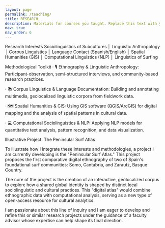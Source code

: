 ```yaml
---
layout: page
permalink: /teaching/
title: RESEARCH
description: Materials for courses you taught. Replace this text with your description.
nav: true
nav_order: 6
---
```


Research Interests
Sociolinguistics of Subcultures │ Linguistic Anthropology │ Corpus Linguistics │ Language Contact (Spanish/English) │ Spatial Humanities (GIS) │ Computational Linguistics (NLP) │ Linguistics of Surfing

Methodological Toolkit
· 🎙️ Ethnography & Linguistic Anthropology: Participant-observation, semi-structured interviews, and community-based research practices.

· 📚 Corpus Linguistics & Language Documentation: Building and annotating multimedia, geolocalized linguistic corpora from fieldwork data.

· 🗺️ Spatial Humanities & GIS: Using GIS software (QGIS/ArcGIS) for digital mapping and the analysis of spatial patterns in cultural data.

· 💻 Computational Sociolinguistics & NLP: Applying NLP models for quantitative text analysis, pattern recognition, and data visualization.

Illustrative Project: The Peninsular Surf Atlas

To illustrate how I integrate these interests and methodologies, a project I am currently developing is the "Peninsular Surf Atlas." This project proposes the first comparative digital ethnography of two of Spain's foundational surf communities: Somo, Cantabria, and Zarautz, Basque Country.

The core of the project is the creation of an interactive, geolocalized corpus to explore how a shared global identity is shaped by distinct local sociolinguistic and cultural practices. This "digital atlas" would combine ethnographic data with computational analysis, serving as a new type of open-access resource for cultural analytics.

I am passionate about this line of inquiry and I am eager to develop and refine this or similar research projects under the guidance of a faculty advisor whose expertise can help shape its final direction.
